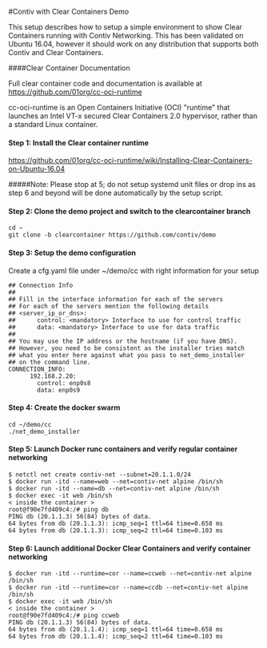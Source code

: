 
#Contiv with Clear Containers Demo

This setup describes how to setup a simple environment to show Clear Containers running with Contiv Networking. This has been validated on Ubuntu 16.04, however it should work on any distribution that supports both Contiv and Clear Containers.

####Clear Container Documentation

Full clear container code and documentation is available at https://github.com/01org/cc-oci-runtime

cc-oci-runtime is an Open Containers Initiative (OCI) "runtime" that launches an Intel VT-x secured Clear Containers 2.0 hypervisor, rather than a standard Linux container. 

#### Step 1: Install the Clear container runtime

https://github.com/01org/cc-oci-runtime/wiki/Installing-Clear-Containers-on-Ubuntu-16.04

#####Note: Please stop at 5; do not setup systemd unit files or drop ins as step 6 and beyond will be done automatically by the setup script.

#### Step 2: Clone the demo project and switch to the clearcontainer branch

```
cd ~
git clone -b clearcontainer https://github.com/contiv/demo 
```

#### Step 3: Setup the demo configuration

Create a cfg.yaml file under ~/demo/cc with right information for your setup

```
## Connection Info
##
## Fill in the interface information for each of the servers
## For each of the servers mention the following details
## <server_ip_or_dns>:
##      control: <mandatory> Interface to use for control traffic
##      data: <mandatory> Interface to use for data traffic
##
## You may use the IP address or the hostname (if you have DNS).
## However, you need to be consistent as the installer tries match
## what you enter here against what you pass to net_demo_installer
## on the command line.
CONNECTION_INFO:
      192.168.2.20:
        control: enp0s8
        data: enp0s9
```

#### Step 4: Create the docker swarm 

```
cd ~/demo/cc
./net_demo_installer
```

#### Step 5: Launch Docker runc containers and verify regular container networking

```
$ netctl net create contiv-net --subnet=20.1.1.0/24
$ docker run -itd --name=web --net=contiv-net alpine /bin/sh
$ docker run -itd --name=db --net=contiv-net alpine /bin/sh
$ docker exec -it web /bin/sh
< inside the container >
root@f90e7fd409c4:/# ping db
PING db (20.1.1.3) 56(84) bytes of data.
64 bytes from db (20.1.1.3): icmp_seq=1 ttl=64 time=0.658 ms
64 bytes from db (20.1.1.3): icmp_seq=2 ttl=64 time=0.103 ms
```

#### Step 6: Launch additional Docker Clear Containers and verify container networking

```
$ docker run -itd --runtime=cor --name=ccweb --net=contiv-net alpine /bin/sh
$ docker run -itd --runtime=cor --name=ccdb --net=contiv-net alpine /bin/sh
$ docker exec -it web /bin/sh
< inside the container >
root@f90e7fd409c4:/# ping ccweb
PING db (20.1.1.3) 56(84) bytes of data.
64 bytes from db (20.1.1.4): icmp_seq=1 ttl=64 time=0.658 ms
64 bytes from db (20.1.1.4): icmp_seq=2 ttl=64 time=0.103 ms
```
